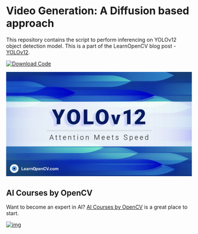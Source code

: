 # Video Generation: A Diffusion based approach

This repository contains the script to perform inferencing on YOLOv12 object detection model. This is a part of the LearnOpenCV blog post - [YOLOv12](https://learnopencv.com/yolov12).

[<img src="https://learnopencv.com/wp-content/uploads/2022/07/download-button-e1657285155454.png" alt="Download Code" width="200">](https://www.dropbox.com/scl/fi/vlr99zrrbj6vx8aerdpni/YOLOv12_inf.ipynb?rlkey=edxvaa08mb3hqn3inh5izpsus&st=znuovn8o&dl=1)

![](./featured_image_YOLOv12.jpg)

## AI Courses by OpenCV

Want to become an expert in AI? [AI Courses by OpenCV](https://opencv.org/courses/) is a great place to start.

[![img](https://learnopencv.com/wp-content/uploads/2023/01/AI-Courses-By-OpenCV-Github.png)](https://opencv.org/courses/)
